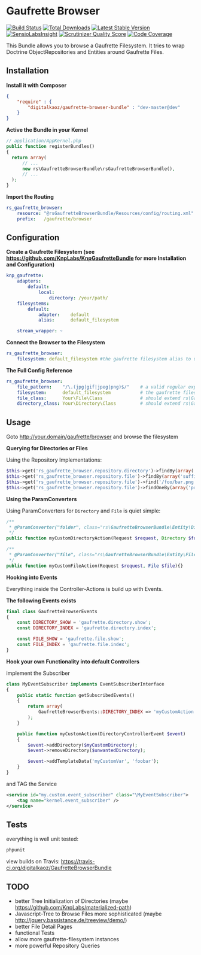 Gaufrette Browser
=================

[![Build Status](https://travis-ci.org/digitalkaoz/GaufretteBrowserBundle.png)](https://travis-ci.org/digitalkaoz/GaufretteBrowserBundle)
[![Total Downloads](https://poser.pugx.org/digitalkaoz/gaufrette-browser-bundle/downloads.png)](https://packagist.org/packages/digitalkaoz/gaufrette-browser-bundle)
[![Latest Stable Version](https://poser.pugx.org/digitalkaoz/gaufrette-browser-bundle/v/stable.png)](https://packagist.org/packages/digitalkaoz/gaufrette-browser-bundle)
[![SensioLabsInsight](https://insight.sensiolabs.com/projects/9d3914c2-0636-4d7c-a560-dfea413baa93/small.png)](https://insight.sensiolabs.com/projects/9d3914c2-0636-4d7c-a560-dfea413baa93)
[![Scrutinizer Quality Score](https://scrutinizer-ci.com/g/digitalkaoz/GaufretteBrowserBundle/badges/quality-score.png?s=c23fb208a0ee64cfdb844c8794973352c9417169)](https://scrutinizer-ci.com/g/digitalkaoz/GaufretteBrowserBundle/)
[![Code Coverage](https://scrutinizer-ci.com/g/digitalkaoz/GaufretteBrowserBundle/badges/coverage.png?s=5871e797862c67c2efbeaf0c9d3d9d1115d94a1b)](https://scrutinizer-ci.com/g/digitalkaoz/GaufretteBrowserBundle/)

This Bundle allows you to browse a Gaufrette Filesystem.
It tries to wrap Doctrine ObjectRepositories and Entities around Gaufrette Files.

Installation
------------

**Install it with Composer**

``` json
{
    "require" : {
        "digitalkaoz/gaufrette-browser-bundle" : "dev-master@dev"
    }
}
```

**Active the Bundle in your Kernel**

``` php
// application/AppKernel.php
public function registerBundles()
{
  return array(
      // ...
      new rs\GaufretteBrowserBundle\rsGaufretteBrowserBundle(),
      // ...
  );
}
```

**Import the Routing**

``` yml
rs_gaufrette_browser:
    resource: "@rsGaufretteBrowserBundle/Resources/config/routing.xml"
    prefix:   /gaufrette/browser
```

Configuration
-------------

**Create a Gaufrette Filesystem (see https://github.com/KnpLabs/KnpGaufretteBundle for more Installation and Configuration)**

``` yml
knp_gaufrette:
    adapters:
        default:
            local:
                directory: /your/path/
    filesystems:
        default:
            adapter:    default
            alias:      default_filesystem

    stream_wrapper: ~
```

**Connect the Browser to the Filesystem**

``` yml
rs_gaufrette_browser:
    filesystem: default_filesystem #the gaufrette filesystem alias to use
```


**The Full Config Reference**

``` yml
rs_gaufrette_browser:
    file_pattern:    "/\.(jpg|gif|jpeg|png)$/"    # a valid regular expression to filter for file-extensions
    filesystem:      default_filesystem           # the gaufrette filesystem alias to use
    file_class:      Your\File\Class              # should extend rs\GaufretteBrowserBundle\Entity\File
    directory_class: Your\Directory\Class         # should extend rs\GaufretteBrowserBundle\Entity\Directory
```


Usage
-----

Goto http://your.domain/gaufrette/browser and browse the filesystem

**Querying for Directories or Files**

Using the Repository Implementations:

``` php
$this->get('rs_gaufrette_browser.repository.directory')->findBy(array('prefix'=>'/foo')); #only search folders that starts with /foo
$this->get('rs_gaufrette_browser.repository.file')->findBy(array('suffix'=>'/\.xls/')); #only search .xls files
$this->get('rs_gaufrette_browser.repository.file')->find('/foo/bar.png'); #find one file
$this->get('rs_gaufrette_browser.repository.file')->findOneBy(array('prefix'=>'/foo', 'suffix' => '/\.xls/')); #find one file named /foo/*.xls
```

**Using the ParamConverters**

Using ParamConverters for `Directory` and `File` is quiet simple:

``` php
/**
 * @ParamConverter("folder", class="rs\GaufretteBrowserBundle\Entity\Directory", options={"id" = "slug"})
 */
public function myCustomDirectoryAction(Request $request, Directory $folder){}

/**
 * @ParamConverter("file", class="rs\GaufretteBrowserBundle\Entity\File", options={"id" = "slug"})
 */
public function myCustomFileAction(Request $request, File $file){}
```

**Hooking into Events**

Everything inside the Controller-Actions is build up with Events.

**The following Events exists**

``` php
final class GaufretteBrowserEvents
{
    const DIRECTORY_SHOW = 'gaufrette.directory.show';
    const DIRECTORY_INDEX = 'gaufrette.directory.index';

    const FILE_SHOW = 'gaufrette.file.show';
    const FILE_INDEX = 'gaufrette.file.index';
}
```

**Hook your own Functionality into default Controllers**

implement the Subscriber

``` php
class MyEventSubscriber implements EventSubscriberInterface
{
    public static function getSubscribedEvents()
    {
        return array(
            GaufretteBrowserEvents::DIRECTORY_INDEX => 'myCustomAction'
        );
    }

    public function myCustomAction(DirectoryControllerEvent $event)
    {
        $event->addDirectory($myCustomDirectory);
        $event->removeDirectory($unwantedDirectory);

        $event->addTemplateData('myCustomVar', 'foobar');
    }
}
```

and TAG the Service

``` xml
<service id="my.custom.event_subscriber" class="\MyEventSubscriber">
    <tag name="kernel.event_subscriber" />
</service>
```


Tests
-----

everything is well unit tested:

``` sh
phpunit
```

view builds on Travis: https://travis-ci.org/digitalkaoz/GaufretteBrowserBundle

TODO
----

* better Tree Initialization of Directories (maybe https://github.com/KnpLabs/materialized-path)
* Javascript-Tree to Browse Files more sophisticated (maybe http://jquery.bassistance.de/treeview/demo/)
* better File Detail Pages
* functional Tests
* allow more gaufrette-filesystem instances
* more powerful Repository Queries

